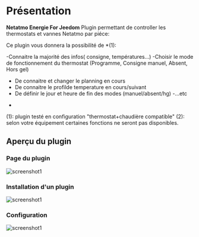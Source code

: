 # Présentation

**Netatmo Energie For Jeedom** 
Plugin permettant de controller les thermostats et vannes Netatmo par piéce:

Ce plugin vous donnera la possibilité de *(1):

-Connaitre la majorité des infos( consigne, températures...)
-Choisir le mode de fonctionnement du thermostat (Programme, Consigne manuel, Absent, Hors gel)
- De connaitre et changer le planning en cours
- De connaitre le profilde temperature en cours/suivant  
- De définir le jour et heure de fin des modes (manuel/absent/hg)
-...etc


*
(1): plugin testé en configuration "thermostat+chaudière compatible"
(2): selon votre équipement certaines fonctions ne seront pas disponibles.


## Aperçu du plugin

### Page du plugin
![screenshot1](https://limad.github.io/plugins-docs/plugin-naEnergie/images/naEnergie_screenshot4.PNG)

### Installation d'un plugin
![screenshot1](https://limad.github.io/plugins-docs/plugin-naEnergie/images/naEnergie_doc1.PNG)

### Configuration
![screenshot1](https://limad.github.io/plugins-docs/plugin-naEnergie/images/naEnergie_doc2.PNG)
